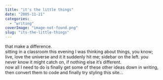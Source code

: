 ```yaml
---
title: "it's the little things"
date: "2005-11-21"
categories: 
  - "writing"
coverImage: "image-not-found.png"
slug: "its-the-little-things"
---
```


that make a difference.  
sitting in a classroom this evening I was thinking about things, you know; live, love the universe and it it suddenly hit me; sidebar on the left. you never know it might catch on, if nothing else it’s different.  
now all I need to do is finally get some of these other ideas down in writing, then convert them to code and finally try styling this site…
